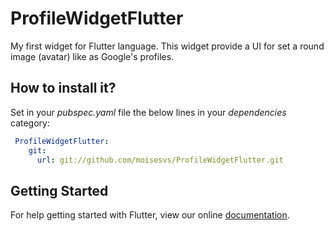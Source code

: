 # ProfileWidgetFlutter

My first widget for Flutter language. This widget provide a UI for set a round
image (avatar) like as Google's profiles.

## How to install it?

Set in your *pubspec.yaml* file the below lines in your *dependencies* category:

~~~yaml
 ProfileWidgetFlutter:
    git:
      url: git://github.com/moisesvs/ProfileWidgetFlutter.git
~~~

## Getting Started

For help getting started with Flutter, view our online
[documentation](http://flutter.io/).

